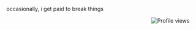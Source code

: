 occasionally, i get paid to break things 
<div style="float:right;width:25%;">
  <img src="https://komarev.com/ghpvc/?username=garmir" alt="Profile views">
</div>

